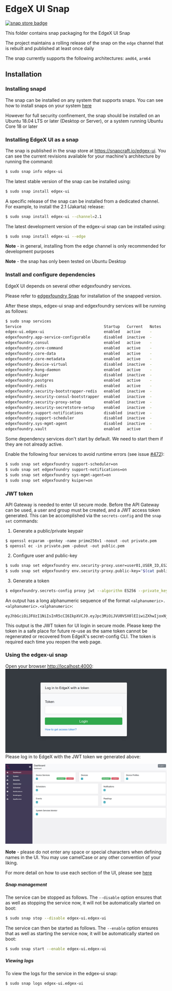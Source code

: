# EdgeX UI Snap
[![snap store badge](https://raw.githubusercontent.com/snapcore/snap-store-badges/master/EN/%5BEN%5D-snap-store-black-uneditable.png)](https://snapcraft.io/edgex-ui)

This folder contains snap packaging for the EdgeX UI Snap

The project maintains a rolling release of the snap on the `edge` channel that is rebuilt and published at least once daily

The snap currently supports the following architectures: `amd64`, `arm64`

## Installation

### Installing snapd

The snap can be installed on any system that supports snaps. You can see how to install snaps on your system [here](https://snapcraft.io/docs/installing-snapd)

However for full security confinement, the snap should be installed on an Ubuntu 18.04 LTS or later (Desktop or Server), or a system running Ubuntu Core 18 or later

### Installing EdgeX UI as a snap
The snap is published in the snap store at https://snapcraft.io/edgex-ui.
You can see the current revisions available for your machine's architecture by running the command:

```bash
$ sudo snap info edgex-ui
```

The latest stable version of the snap can be installed using:

```bash
$ sudo snap install edgex-ui
```

A specific release of the snap can be installed from a dedicated channel. For example, to install the 2.1 (Jakarta) release:

```bash
$ sudo snap install edgex-ui --channel=2.1
```

The latest development version of the edgex-ui snap can be installed using:

```bash
$ sudo snap install edgex-ui --edge
```

**Note** - in general, installing from the edge channel is only recommended for development purposes

**Note** - the snap has only been tested on Ubuntu Desktop

### Install and configure dependencies
EdgeX UI depends on several other edgexfoundry services. 

Please refer to [edgexfoundry Snap](https://github.com/edgexfoundry/edgex-go/blob/main/snap/README.md) for installation of the snapped version.

After these steps, edgex-ui snap and edgexfoundry services will be running as follows:

```bash
$ sudo snap services
Service                                    Startup   Current   Notes
edgex-ui.edgex-ui                          enabled   active    -
edgexfoundry.app-service-configurable      disabled  inactive  -
edgexfoundry.consul                        enabled   active    -
edgexfoundry.core-command                  enabled   active    -
edgexfoundry.core-data                     enabled   active    -
edgexfoundry.core-metadata                 enabled   active    -
edgexfoundry.device-virtual                disabled  inactive  -
edgexfoundry.kong-daemon                   enabled   active    -
edgexfoundry.kuiper                        disabled  inactive  -
edgexfoundry.postgres                      enabled   active    -
edgexfoundry.redis                         enabled   active    -
edgexfoundry.security-bootstrapper-redis   enabled   inactive  -
edgexfoundry.security-consul-bootstrapper  enabled   inactive  -
edgexfoundry.security-proxy-setup          enabled   inactive  -
edgexfoundry.security-secretstore-setup    enabled   inactive  -
edgexfoundry.support-notifications         disabled  inactive  -
edgexfoundry.support-scheduler             disabled  inactive  -
edgexfoundry.sys-mgmt-agent                disabled  inactive  -
edgexfoundry.vault                         enabled   active    -
```

Some dependency services don't start by default. We need to start them if they are not already active.

Enable the following four services to avoid runtime errors (see issue [#472](https://github.com/edgexfoundry/edgex-ui-go/issues/472)):

```bash
$ sudo snap set edgexfoundry support-scheduler=on 
$ sudo snap set edgexfoundry support-notifications=on 
$ sudo snap set edgexfoundry sys-mgmt-agent=on
$ sudo snap set edgexfoundry kuiper=on
```

### JWT token

API Gateway is needed to enter UI secure mode. Before the API Gateway can be used, a user and group must be created, and a JWT access token generated. This can be accomplished via the `secrets-config` and  the `snap set` commands:

1. Generate a public/private keypair

```
$ openssl ecparam -genkey -name prime256v1 -noout -out private.pem
$ openssl ec -in private.pem -pubout -out public.pem
```

2. Configure user and public-key

```bash
$ sudo snap set edgexfoundry env.security-proxy.user=user01,USER_ID,ES256
$ sudo snap set edgexfoundry env.security-proxy.public-key="$(cat public.pem)"
```

3. Generate a token

```bash
$ edgexfoundry.secrets-config proxy jwt --algorithm ES256 --private_key private.pem --id USER_ID --expiration=1h
```

An output has a long alphanumeric sequence of the format `<alphanumeric>.<alphanumeric>.<alphanumeric>`:

```
eyJhbGciOiJFUzI1NiIsInR5cCI6IkpXVCJ9.eyJpc3MiOiJVU0VSX0lEIiwiZXhwIjoxNjM1OTM1NjYxLCJuYmYiOjE2MzU5MzIwNjEsImlhdCI6MTYzNTkzMjA2MX0.Kzsu_3L7wVNbjAbGfNatmyVtsmDaodOG_b5nCHKywU327xdfqpgno1g3ai1yu8hz6pG0_2eHnordCSWxaPFoMA
```

This output is the JWT token for UI login in secure mode. Please keep the token in a safe place for future re-use as the same token cannot be regenerated or recovered from EdgeX's secret-config CLI. The token is required each time you reopen the web page.

### Using the edgex-ui snap

Open your browser [http://localhost:4000](http://localhost:4000/):![](./local/assets/ui-login.jpg)
Please log in to EdgeX with the JWT token we generated above:

![](./local/assets/ui-homepage.jpg)

**Note** - please do not enter any space or special characters when defining names in the UI. You may use camelCase or any other convention of your liking.

For more detail on how to use each section of the UI, please see [here](https://docs.edgexfoundry.org/2.1/getting-started/tools/Ch-GUI/#general)

##### Snap management

The service can be stopped as follows. The `--disable` option
ensures that as well as stopping the service now, it will not be automatically started on boot:

```bash
$ sudo snap stop --disable edgex-ui.edgex-ui
```

The service can then be started as follows. The `--enable` option
ensures that as well as starting the service now, it will be automatically started on boot:

```bash
$ sudo snap start --enable edgex-ui.edgex-ui
```

##### Viewing logs

To view the logs for the service in the edgex-ui snap:

```
$ sudo snap logs edgex-ui.edgex-ui
```

